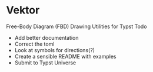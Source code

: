 # Vektor
Free-Body Diagram (FBD) Drawing Utilities for Typst
Todo
+ Add better documentation
+ Correct the toml
+ Look at symbols for directions(?)
+ Create a sensible README with examples
+ Submit to Typst Universe
